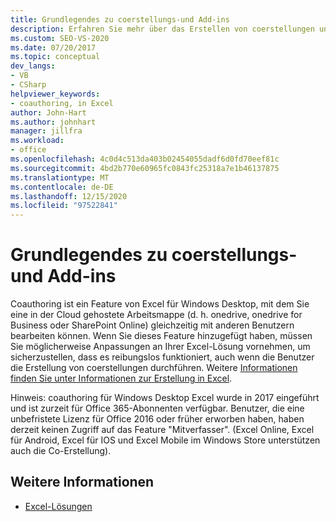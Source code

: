 ```yaml
---
title: Grundlegendes zu coerstellungs-und Add-ins
description: Erfahren Sie mehr über das Erstellen von coerstellungen und das Feature von Excel für Windows Desktop, mit dem Sie eine in der Cloud gehostete Arbeitsmappe gleichzeitig mit anderen Benutzern bearbeiten können.
ms.custom: SEO-VS-2020
ms.date: 07/20/2017
ms.topic: conceptual
dev_langs:
- VB
- CSharp
helpviewer_keywords:
- coauthoring, in Excel
author: John-Hart
ms.author: johnhart
manager: jillfra
ms.workload:
- office
ms.openlocfilehash: 4c0d4c513da403b02454055dadf6d0fd70eef81c
ms.sourcegitcommit: 4bd2b770e60965fc0843fc25318a7e1b46137875
ms.translationtype: MT
ms.contentlocale: de-DE
ms.lasthandoff: 12/15/2020
ms.locfileid: "97522841"
---
```

# <a name="understand-coauthoring-and-add-ins"></a>Grundlegendes zu coerstellungs-und Add-ins

Coauthoring ist ein Feature von Excel für Windows Desktop, mit dem Sie eine in der Cloud gehostete Arbeitsmappe (d. h. onedrive, onedrive for Business oder SharePoint Online) gleichzeitig mit anderen Benutzern bearbeiten können. Wenn Sie dieses Feature hinzugefügt haben, müssen Sie möglicherweise Anpassungen an Ihrer Excel-Lösung vornehmen, um sicherzustellen, dass es reibungslos funktioniert, auch wenn die Benutzer die Erstellung von coerstellungen durchführen. Weitere [Informationen finden Sie unter Informationen zur Erstellung in Excel](/office/vba/excel/concepts/about-coauthoring-in-excel).

Hinweis: coauthoring für Windows Desktop Excel wurde in 2017 eingeführt und ist zurzeit für Office 365-Abonnenten verfügbar. Benutzer, die eine unbefristete Lizenz für Office 2016 oder früher erworben haben, haben derzeit keinen Zugriff auf das Feature "Mitverfasser". (Excel Online, Excel für Android, Excel für IOS und Excel Mobile im Windows Store unterstützen auch die Co-Erstellung).

## <a name="see-also"></a>Weitere Informationen
- [Excel-Lösungen](./excel-solutions.md)
